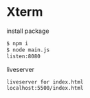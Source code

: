 # Xterm

install package

```bash
$ npm i
$ node main.js
listen:8080
```

liveserver
```bash
liveserver for index.html
localhost:5500/index.html
```